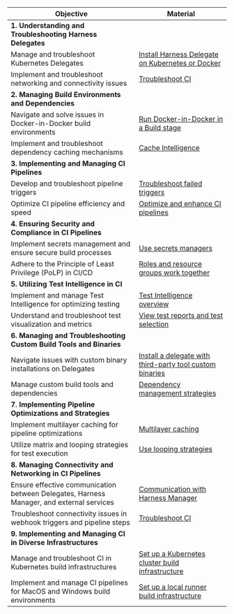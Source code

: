| Objective  | Material   |
| ------- | ---------|
| **1. Understanding and Troubleshooting Harness Delegates**  ||
| Manage and troubleshoot Kubernetes Delegates  | [Install Harness Delegate on Kubernetes or Docker](https://developer.harness.io/tutorials/platform/install-delegate/)  |
| Implement and troubleshoot networking and connectivity issues  | [Troubleshoot CI](/docs/category/troubleshoot-ci) |
| **2. Managing Build Environments and Dependencies** | |
| Navigate and solve issues in Docker-in-Docker build environments  | [Run Docker-in-Docker in a Build stage](https://developer.harness.io/docs/continuous-integration/use-ci/manage-dependencies/run-docker-in-docker-in-a-ci-stage) |
| Implement and troubleshoot dependency caching mechanisms | [Cache Intelligence](https://developer.harness.io/docs/continuous-integration/use-ci/caching-ci-data/cache-intelligence/)|
| **3. Implementing and Managing CI Pipelines**  ||
| Develop and troubleshoot pipeline triggers | [Troubleshoot failed triggers](https://developer.harness.io/docs/platform/triggers/troubleshoot-registered-triggers/)|
| Optimize CI pipeline efficiency and speed| [Optimize and enhance CI pipelines](https://developer.harness.io/docs/continuous-integration/use-ci/optimize-and-more/optimizing-ci-build-times/)  |
| **4. Ensuring Security and Compliance in CI Pipelines**  | |
| Implement secrets management and ensure secure build processes  | [Use secrets managers](https://developer.harness.io/tutorials/platform/secrets-management/)|
| Adhere to the Principle of Least Privilege (PoLP) in CI/CD | [Roles and resource groups work together](https://developer.harness.io/docs/platform/role-based-access-control/add-manage-roles/#roles-and-resource-groups-work-together) |
| **5. Utilizing Test Intelligence in CI**   | |
| Implement and manage Test Intelligence for optimizing testing | [Test Intelligence overview](https://developer.harness.io/docs/continuous-integration/use-ci/run-tests/test-intelligence/set-up-test-intelligence)|
| Understand and troubleshoot test visualization and metrics                               | [View test reports and test selection](https://developer.harness.io/docs/continuous-integration/use-ci/run-tests/viewing-tests/#results-from-run-tests-steps-test-intelligence)                                           |
| **6. Managing and Troubleshooting Custom Build Tools and Binaries**                         | |
| Navigate issues with custom binary installations on Delegates                            | [Install a delegate with third-party tool custom binaries](https://developer.harness.io/docs/platform/delegates/install-delegates/install-a-delegate-with-3-rd-party-tool-custom-binaries/)  |
| Manage custom build tools and dependencies | [Dependency management strategies](https://developer.harness.io/docs/continuous-integration/use-ci/manage-dependencies/dependency-mgmt-strategies/) |
| **7. Implementing Pipeline Optimizations and Strategies**   | |
| Implement multilayer caching for pipeline optimizations   | [Multilayer caching](https://developer.harness.io/docs/continuous-integration/use-ci/caching-ci-data/multilayer-caching/) |
| Utilize matrix and looping strategies for test execution                                 | [Use looping strategies](https://developer.harness.io/docs/platform/pipelines/looping-strategies/looping-strategies-matrix-repeat-and-parallelism/)                                                                        |
| **8. Managing Connectivity and Networking in CI Pipelines**                                 ||
| Ensure effective communication between Delegates, Harness Manager, and external services | [Communication with Harness Manager](https://developer.harness.io/docs/platform/delegates/delegate-concepts/delegate-overview/#communication-with-harness-manager)                                                         |
| Troubleshoot connectivity issues in webhook triggers and pipeline steps                  | [Troubleshoot CI](/docs/category/troubleshoot-ci)|
| **9. Implementing and Managing CI in Diverse Infrastructures**                              | |
| Manage and troubleshoot CI in Kubernetes build infrastructures                           | [Set up a Kubernetes cluster build infrastructure](https://developer.harness.io/docs/continuous-integration/use-ci/set-up-build-infrastructure/k8s-build-infrastructure/set-up-a-kubernetes-cluster-build-infrastructure/) |
| Implement and manage CI pipelines for MacOS and Windows build environments               | [Set up a local runner build infrastructure](https://developer.harness.io/docs/continuous-integration/use-ci/set-up-build-infrastructure/define-a-docker-build-infrastructure/)                                            |

